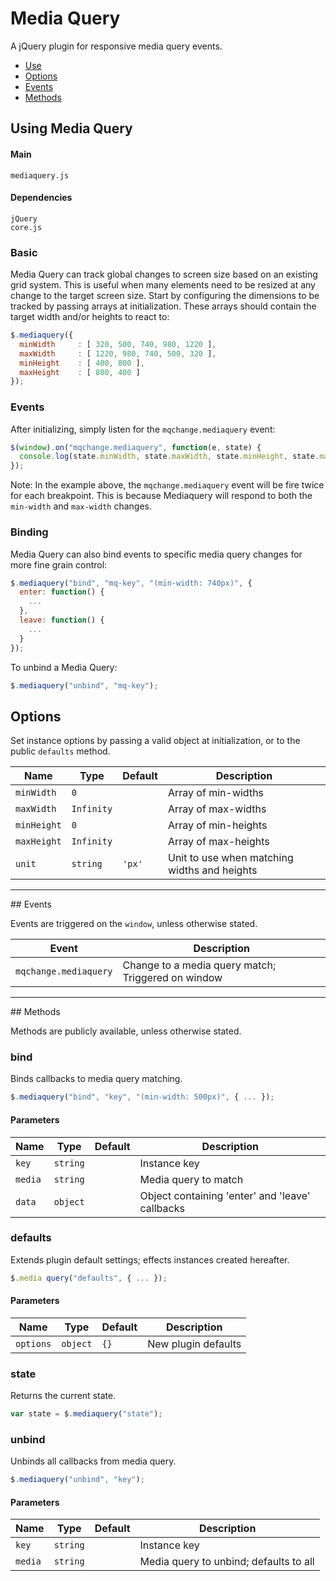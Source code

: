 # Media Query

A jQuery plugin for responsive media query events.

<!-- HEADER END -->

<!-- NAV START -->

* [Use](#use)
* [Options](#options)
* [Events](#events)
* [Methods](#methods)

<!-- NAV END -->

<!-- DEMO BUTTON -->

<a name="use"></a>
## Using Media Query


#### Main

```markup
mediaquery.js
```


#### Dependencies

```markup
jQuery
core.js
```

### Basic

Media Query can track global changes to screen size based on an existing grid system. This is useful when many elements need to be resized at any change to the target screen size. Start by configuring the dimensions to be tracked by passing arrays at initialization. These arrays should contain the target width and/or heights to react to:

```javascript
$.mediaquery({
  minWidth     : [ 320, 500, 740, 980, 1220 ],
  maxWidth     : [ 1220, 980, 740, 500, 320 ],
  minHeight    : [ 400, 800 ],
  maxHeight    : [ 800, 400 ]
});
```

### Events

After initializing, simply listen for the `mqchange.mediaquery` event:

```javascript
$(window).on("mqchange.mediaquery", function(e, state) {
  console.log(state.minWidth, state.maxWidth, state.minHeight, state.maxHeight);
});
```

Note: In the example above, the `mqchange.mediaquery` event will be fire twice for each breakpoint. This is because Mediaquery will respond to both the `min-width` and `max-width` changes.

### Binding

Media Query can also bind events to specific media query changes for more fine grain control:

```javascript
$.mediaquery("bind", "mq-key", "(min-width: 740px)", {
  enter: function() {
    ...
  },
  leave: function() {
    ...
  }
});
```

To unbind a Media Query:

```javascript
$.mediaquery("unbind", "mq-key");
```



<a name="options"></a>
## Options

Set instance options by passing a valid object at initialization, or to the public `defaults` method.

| Name | Type | Default | Description |
| --- | --- | --- | --- |
| `minWidth` | ` 0 ` | &nbsp; | Array of min-widths |
| `maxWidth` | ` Infinity ` | &nbsp; | Array of max-widths |
| `minHeight` | ` 0 ` | &nbsp; | Array of min-heights |
| `maxHeight` | ` Infinity ` | &nbsp; | Array of max-heights |
| `unit` | `string` | `'px'` | Unit to use when matching widths and heights |

<hr>
<a name="events"></a>
## Events

Events are triggered on the `window`, unless otherwise stated.

| Event | Description |
| --- | --- |
| `mqchange.mediaquery` | Change to a media query match; Triggered on window |

<hr>
<a name="methods"></a>
## Methods

Methods are publicly available, unless otherwise stated.

### bind

Binds callbacks to media query matching.

```javascript
$.mediaquery("bind", "key", "(min-width: 500px)", { ... });
```

#### Parameters

| Name | Type | Default | Description |
| --- | --- | --- | --- |
| `key` | `string` | &nbsp; | Instance key |
| `media` | `string` | &nbsp; | Media query to match |
| `data` | `object` | &nbsp; | Object containing 'enter' and 'leave' callbacks |

### defaults

Extends plugin default settings; effects instances created hereafter.

```javascript
$.media query("defaults", { ... });
```

#### Parameters

| Name | Type | Default | Description |
| --- | --- | --- | --- |
| `options` | `object` | `{}` | New plugin defaults |

### state

Returns the current state.

```javascript
var state = $.mediaquery("state");
```

### unbind

Unbinds all callbacks from media query.

```javascript
$.mediaquery("unbind", "key");
```

#### Parameters

| Name | Type | Default | Description |
| --- | --- | --- | --- |
| `key` | `string` | &nbsp; | Instance key |
| `media` | `string` | &nbsp; | Media query to unbind; defaults to all |

